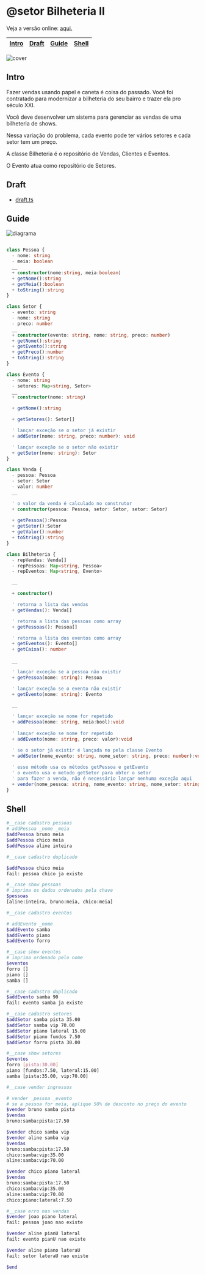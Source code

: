 # @setor Bilheteria II

Veja a versão online: [aqui.](https://github.com/qxcodepoo/arcade/blob/master/base/setor/Readme.md)

<!-- toch -->
[Intro](#intro) | [Draft](#draft) | [Guide](#guide) | [Shell](#shell)
-- | -- | -- | --
<!-- toch -->

![cover](https://raw.githubusercontent.com/qxcodepoo/arcade/master/base/setor/cover.jpg)

## Intro

Fazer vendas usando papel e caneta é coisa do passado. Você foi contratado para modernizar a bilheteria do seu bairro e trazer ela pro século XXI.

Você deve desenvolver um sistema para gerenciar as vendas de uma bilheteria de shows.

Nessa variação do problema, cada evento pode ter vários setores e cada setor tem um preço.

A classe Bilheteria é o repositório de Vendas, Clientes e Eventos.

O Evento atua como repositório de Setores.

## Draft

- [draft.ts](https://github.com/qxcodepoo/arcade/blob/master/base/setor/.cache/draft.ts)

## Guide

![diagrama](https://raw.githubusercontent.com/qxcodepoo/arcade/master/base/setor/diagrama.png)

<!-- load diagrama.puml fenced=ts:filter -->

```ts

class Pessoa {
  - nome: string
  - meia: boolean
  __
  + constructor(nome:string, meia:boolean)
  + getNome():string
  + getMeia():boolean
  + toString():string
}

class Setor {
  - evento: string
  - nome: string
  - preco: number
  __
  + constructor(evento: string, nome: string, preco: number)
  + getNome():string
  + getEvento():string
  + getPreco():number
  + toString():string
}

class Evento {
  - nome: string
  - setores: Map<string, Setor>
  __
  + constructor(nome: string)

  + getNome():string

  + getSetores(): Setor[]

  ' lançar exceção se o setor já existir
  + addSetor(nome: string, preco: number): void

  ' lançar exceção se o setor não existir
  + getSetor(nome: string): Setor
}

class Venda {
  - pessoa: Pessoa
  - setor: Setor
  - valor: number
  __

  ' o valor da venda é calculado no construtor
  + constructor(pessoa: Pessoa, setor: Setor, setor: Setor)
  
  + getPessoa():Pessoa
  + getSetor():Setor
  + getValor():number
  + toString():string
}

class Bilheteria {
  - repVendas: Venda[]
  - repPessoas: Map<string, Pessoa>
  - repEventos: Map<string, Evento>

  __

  + constructor()    

  ' retorna a lista das vendas
  + getVendas(): Venda[]

  ' retorna a lista das pessoas como array
  + getPessoas(): Pessoa[]

  ' retorna a lista dos eventos como array
  + getEventos(): Evento[]
  + getCaixa(): number
  
  __

  ' lançar exceção se a pessoa não existir
  + getPessoa(nome: string): Pessoa

  ' lançar exceção se o evento não existir
  + getEvento(nome: string): Evento

  __

  ' lançar exceção se nome for repetido
  + addPessoa(nome: string, meia:bool):void 
  
  ' lançar exceção se nome for repetido
  + addEvento(nome: string, preco: valor):void 

  ' se o setor já existir é lançada no pela classe Evento
  + addSetor(nome_evento: string, nome_setor: string, preco: number):void
  
  ' esse método usa os métodos getPessoa e getEvento
  ' o evento usa o metodo getSetor para obter o setor
  ' para fazer a venda, não é necessário lançar nenhuma exceção aqui
  + vender(nome_pessoa: string, nome_evento: string, nome_setor: string):void 
}

```

<!-- load -->

## Shell

```sh
#__case cadastro pessoas
# addPessoa _nome _meia
$addPessoa bruno meia
$addPessoa chico meia
$addPessoa aline inteira

#__case cadastro duplicado

$addPessoa chico meia
fail: pessoa chico ja existe

#__case show pessoas
# imprima os dados ordenados pela chave
$pessoas
[aline:inteira, bruno:meia, chico:meia]

#__case cadastro eventos

# addEvento _nome
$addEvento samba
$addEvento piano
$addEvento forro

#__case show eventos
# imprima ordenado pelo nome
$eventos
forro []
piano []
samba []

#__case cadastro duplicado
$addEvento samba 90
fail: evento samba ja existe

#__case cadastro setores
$addSetor samba pista 35.00
$addSetor samba vip 70.00
$addSetor piano lateral 15.00
$addSetor piano fundos 7.50
$addSetor forro pista 30.00

#__case show setores
$eventos
forro [pista:30.00]
piano [fundos:7.50, lateral:15.00]
samba [pista:35.00, vip:70.00]

#__case vender ingressos

# vender _pessoa _evento
# se a pessoa for meia, aplique 50% de desconto no preço do evento
$vender bruno samba pista
$vendas
bruno:samba:pista:17.50

$vender chico samba vip
$vender aline samba vip
$vendas
bruno:samba:pista:17.50
chico:samba:vip:35.00
aline:samba:vip:70.00

$vender chico piano lateral
$vendas
bruno:samba:pista:17.50
chico:samba:vip:35.00
aline:samba:vip:70.00
chico:piano:lateral:7.50

#__case erro nas vendas
$vender joao piano lateral
fail: pessoa joao nao existe

$vender aline pianU lateral
fail: evento pianU nao existe

$vender aline piano lateraU
fail: setor lateraU nao existe

$end
```

